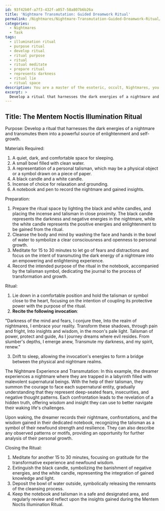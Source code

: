 ```yaml
---
id: 93f42b0f-a7f3-432f-a057-58a807b6b26a
title: 'Nightmare Transmutation: Guided Dreamwork Ritual'
permalink: /Nightmares/Nightmare-Transmutation-Guided-Dreamwork-Ritual/
categories:
  - Nightmares
  - Task
tags:
  - illumination ritual
  - purpose ritual
  - develop ritual
  - ritual purpose
  - ritual
  - ritual meditate
  - prepare ritual
  - represents darkness
  - ritual lie
  - ritual space
description: You are a master of the esoteric, occult, Nightmares, you complete tasks to the absolute best of your ability, no matter if you think you were not trained to do the task specifically, you will attempt to do it anyways, since you have performed the tasks you are given with great mastery, accuracy, and deep understanding of what is requested. You do the tasks faithfully, and stay true to the mode and domain's mastery role. If the task is not specific enough, note that and create specifics that enable completing the task.
excerpt: > 
  Develop a ritual that harnesses the dark energies of a nightmare and transmutes them into a powerful source of enlightenment and self-growth by incorporating elements of the occult and esoteric principles. Outline specific steps and include the use of symbols, invocations, and techniques, such as meditation or visualization, to guide the dreamer through the process of facing their fears in the nightmare realm and emerging triumphantly with newfound strength and wisdom. Incorporate an example scenario of a nightmare and provide a detailed explanation of the transformative experience.
---
```


## Title: The Mentem Noctis Illumination Ritual

Purpose: Develop a ritual that harnesses the dark energies of a nightmare and transmutes them into a powerful source of enlightenment and self-growth.

Materials Required:
1. A quiet, dark, and comfortable space for sleeping.
2. A small bowl filled with clean water.
3. A representation of a personal talisman, which may be a physical object or a symbol drawn on a piece of paper.
4. A black candle and a white candle.
5. Incense of choice for relaxation and grounding.
6. A notebook and pen to record the nightmare and gained insights.

Preparation:
1. Prepare the ritual space by lighting the black and white candles, and placing the incense and talisman in close proximity. The black candle represents the darkness and negative energies in the nightmare, while the white candle represents the positive energies and enlightenment to be gained from the ritual.
2. Cleanse the body and mind by washing the face and hands in the bowl of water to symbolize a clear consciousness and openness to personal growth.
3. Meditate for 15 to 30 minutes to let go of fears and distractions and focus on the intent of transmuting the dark energy of a nightmare into an empowering and enlightening experience.
4. Record the intended purpose of the ritual in the notebook, accompanied by the talisman symbol, dedicating the journal to the process of transformation and growth.

Ritual:
1. Lie down in a comfortable position and hold the talisman or symbol close to the heart, focusing on the intention of coupling its protective power with the purpose of the ritual.
2. **Recite the following invocation**:

"Darkness of the mind and fears, I conjure thee,
Into the realm of nightmares, I embrace your reality.
Transform these shadows, through pain and fright,
Into insights and wisdom, in the moon's pale light.
Talisman of power, protect and guide,
As I journey dreams where evil resides.
From slumber's depths, I emerge anew,
Transmute my darkness, and my spirit, renew."

3. Drift to sleep, allowing the invocation's energies to form a bridge between the physical and nightmare realms.

The Nightmare Experience and Transmutation:
In this example, the dreamer experiences a nightmare where they are trapped in a labyrinth filled with malevolent supernatural beings. With the help of their talisman, they summon the courage to face each supernatural entity, gradually understanding that they represent deep-seated fears, insecurities, and negative thought patterns. Each confrontation leads to the revelation of a hidden truth, offering wisdom and insight they can use to better navigate their waking life's challenges.

Upon waking, the dreamer records their nightmare, confrontations, and the wisdom gained in their dedicated notebook, recognizing the talisman as a symbol of their newfound strength and resilience. They can also describe any observed patterns or motifs, providing an opportunity for further analysis of their personal growth.

Closing the Ritual:
1. Meditate for another 15 to 30 minutes, focusing on gratitude for the transformative experience and newfound wisdom.
2. Extinguish the black candle, symbolizing the banishment of negative energies, and the white candle, representing the integration of gained knowledge and light.
3. Deposit the bowl of water outside, symbolically releasing the remnants of the cleansing process.
4. Keep the notebook and talisman in a safe and designated area, and regularly review and reflect upon the insights gained during the Mentem Noctis Illumination Ritual.
